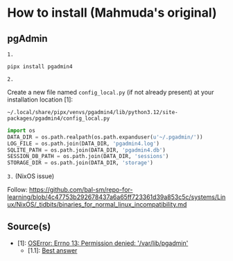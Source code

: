 # How to install (Mahmuda's original)

## pgAdmin

`1.`

```python
pipx install pgadmin4
```

`2.`

Create a new file named `config_local.py` (if not already present) at your installation location [1]:

`~/.local/share/pipx/venvs/pgadmin4/lib/python3.12/site-packages/pgadmin4/config_local.py`

```python
import os
DATA_DIR = os.path.realpath(os.path.expanduser(u'~/.pgadmin/'))
LOG_FILE = os.path.join(DATA_DIR, 'pgadmin4.log')
SQLITE_PATH = os.path.join(DATA_DIR, 'pgadmin4.db')
SESSION_DB_PATH = os.path.join(DATA_DIR, 'sessions') 
STORAGE_DIR = os.path.join(DATA_DIR, 'storage')
```

`3.` (NixOS issue)

Follow: <https://github.com/bal-sm/repo-for-learning/blob/4c47753b292678437a6a65ff723361d39a853c5c/systems/Linux/NixOS/_tidbits/binaries_for_normal_linux_incompatibility.md>

## Source(s)

- [1]: [OSError: Errno 13: Permission denied: '/var/lib/pgadmin'](https://stackoverflow.com/questions/46707935/oserror-errno-13-permission-denied-var-lib-pgadmin)
  - [1.1]: [Best answer](https://stackoverflow.com/a/46722646)
